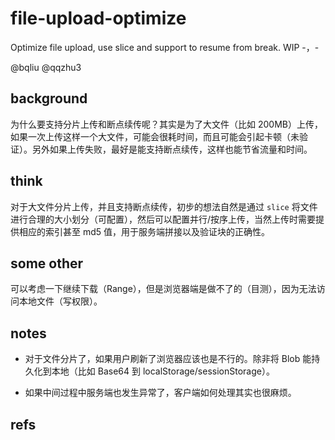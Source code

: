 # file-upload-optimize

Optimize file upload, use slice and support to resume from break. WIP -，-

@bqliu @qqzhu3

## background

为什么要支持分片上传和断点续传呢？其实是为了大文件（比如 200MB）上传，如果一次上传这样一个大文件，可能会很耗时间，而且可能会引起卡顿（未验证）。另外如果上传失败，最好是能支持断点续传，这样也能节省流量和时间。

## think

对于大文件分片上传，并且支持断点续传，初步的想法自然是通过 `slice` 将文件进行合理的大小划分（可配置），然后可以配置并行/按序上传，当然上传时需要提供相应的索引甚至 md5 值，用于服务端拼接以及验证块的正确性。

## some other

可以考虑一下继续下载（Range），但是浏览器端是做不了的（目测），因为无法访问本地文件（写权限）。

## notes

- 对于文件分片了，如果用户刷新了浏览器应该也是不行的。除非将 Blob 能持久化到本地（比如 Base64 到 localStorage/sessionStorage）。

- 如果中间过程中服务端也发生异常了，客户端如何处理其实也很麻烦。

## refs
